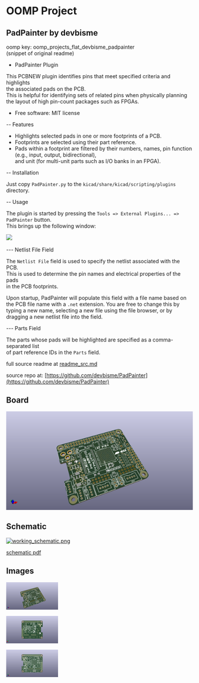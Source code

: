 # OOMP Project  
## PadPainter  by devbisme  
  
oomp key: oomp_projects_flat_devbisme_padpainter  
(snippet of original readme)  
  
- PadPainter Plugin  
  
This PCBNEW plugin identifies pins that meet specified criteria and highlights  
the associated pads on the PCB.  
This is helpful for identifying sets of related pins when physically planning  
the layout of high pin-count packages such as FPGAs.  
  
* Free software: MIT license  
  
  
-- Features  
  
* Highlights selected pads in one or more footprints of a PCB.  
* Footprints are selected using their part reference.  
* Pads within a footprint are filtered by their numbers, names, pin function (e.g., input, output, bidirectional),  
  and unit (for multi-unit parts such as I/O banks in an FPGA).  
  
  
-- Installation  
  
Just copy `PadPainter.py` to the `kicad/share/kicad/scripting/plugins` directory.  
  
  
-- Usage  
  
The plugin is started by pressing the `Tools => External Plugins... => PadPainter` button.  
This brings up the following window:  
  
![](padpainter_window_startup.png)  
  
--- Netlist File Field  
  
The `Netlist File` field is used to specify the netlist associated with the PCB.  
This is used to determine the pin names and electrical properties of the pads  
in the PCB footprints.  
  
Upon startup, PadPainter will populate this field with a file name based on   
the PCB file name with a `.net` extension. You are free to change this by   
typing a new name, selecting a new file using the file browser, or by   
dragging a new netlist file into the field.  
   
--- Parts Field  
  
The parts whose pads will be highlighted are specified as a comma-separated list  
of part reference IDs in the `Parts` field.  
  
  full source readme at [readme_src.md](readme_src.md)  
  
source repo at: [https://github.com/devbisme/PadPainter](https://github.com/devbisme/PadPainter)  
## Board  
  
[![working_3d.png](working_3d_600.png)](working_3d.png)  
## Schematic  
  
[![working_schematic.png](working_schematic_600.png)](working_schematic.png)  
  
[schematic pdf](working_schematic.pdf)  
## Images  
  
[![working_3d.png](working_3d_140.png)](working_3d.png)  
  
[![working_3d_back.png](working_3d_back_140.png)](working_3d_back.png)  
  
[![working_3d_front.png](working_3d_front_140.png)](working_3d_front.png)  
